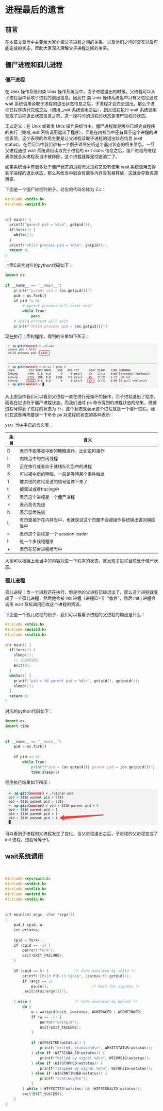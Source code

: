 # 进程最后的遗言

## 前言

在本篇文章当中主要给大家介绍父子进程之间的关系，以及他们之间的交互以及可能造成的状态，帮助大家深入理解父子进程之间的关系。

## 僵尸进程和孤儿进程

### 僵尸进程

在 Unix 操作系统和类 Unix 操作系统当中，当子进程退出的时候，父进程可以从子进程当中获取子进程的退出信息，因此在 类 Unix 操作系统当中只有父进程通过 wait 系统调用读取子进程的退出状态信息之后，子进程才会完全退出。那么子进程在程序执行完成之后（调用 _exit 系统调用之后），到父进程执行 wait 系统调用获取子进程退出状态信息之前，这一段时间的进程的状态是僵尸进程的状态。

正式定义：在 Unix 或者类 Unix 操作系统当中，僵尸进程就是哪些已经完成程序的执行（完成_exit 系统调用退出了程序），但是在内核当中还有属于这个进程的进程表项。这个表项的作用主要是让父进程读取子进程的退出状态信息 (exit status)。在后问当中我们讲有一个例子详细分析这个退出状态的相关信息。一旦父进程通过 wait 系统调用读取完子进程的 exit statis 信息之后，僵尸进程的进程表项就会从进程表当中被移除，这个进程就算是彻底消亡了。

如果系统当中有很多处于僵尸状态的进程而父进程又没有使用 wait 系统调用去得到子进程的退出状态，那么系统当中就会有很多内存没有被释放，这就会导致资源泄露。

下面是一个僵尸进程的例子，对应的代码名称为 Z.c：

```c
#include <stdio.h>
#include <unistd.h>


int main() {
  printf("parent pid = %d\n", getpid());
  if(fork()) {
    while(1);
  }
  printf("child process pid = %d\n", getpid());
  return 0;
}
```

上面C语言对应的python代码如下：

```python
import os

if __name__ == "__main__":
    print(f"parent pid = {os.getpid()}")
    pid = os.fork()
    if pid != 0:
        # parent process will never exit
        while True:
            pass
    # child process will exit
    print(f"child process pid = {os.getpid()}")
```

现在执行上面的程序，得到的结果如下所示：

![53](../../images/linux/command/53.png)

从上图当中我们可以看到父进程一直在进行死循环的操作，而子进程退出了程序，而现在应该处于僵尸进程状态。而我们通过 ps 命令得到的进程状态的结果，根据进程号得到子进程的状态为 `Z+`，这个状态就表示这个进程就是一个僵尸进程。我们在这里再简要谈一下命令 ps 对进程的状态的各种表示：

`STAT` 当中字母的含义表：

| 条目 | 含义                                                         |
| ---- | ------------------------------------------------------------ |
| D    | 表示不能够被中断的睡眠操作，比如说IO操作                     |
| I    | 内核当中的空闲线程                                           |
| R    | 正在执行或者处于就绪队列当中的进程                           |
| S    | 可以被中断的睡眠，一般是等待某个事件触发                     |
| T    | 被其他的进程发送的信号给停下来了                             |
| t    | 被调试或者tracing中                                          |
| Z    | 表示这个进程是一个僵尸进程                                   |
| <    | 表示高优先级                                                 |
| N    | 表示低优先级                                                 |
| L    | 有页面被所在内存当中，也就是说这个页面不会被操作系统换出道对换区当中 |
| s    | 表示这个进程是一个 session leader                            |
| l    | 是一个多线程程序                                             |
| +    | 表示在前台进程组当中                                         |

大家可以根据上表当中的内容对应一下程序的状态，就发现子进程目前处于僵尸状态。

### 孤儿进程

孤儿进程：当一个进程还在执行，但是他的父进程已经退出了，那么这个进程就变成了一个孤儿进程，然后他会被 init 进程（进程ID=1）"收养"，然后 init j 进程会调用 wait 系统调用回收这个进程的资源。

下面是一个孤儿进程的例子，我们可以看看子进程的父进程的输出是什么：

```c
#include <stdio.h>
#include <unistd.h>
#include <stdlib.h>

int main() {
  if(fork()) {
    sleep(1);
    // 父进程退出
    exit(0);
  }
  while(1) {
    printf("pid = %d parent pid = %d\n", getpid(), getppid());
    sleep(1);
  }
  return 0;
}
```

对应的python代码如下：

```py
import os
import time


if __name__ == "__main__":
    pid = os.fork()

    if pid == 0:
        while True:
            print(f"pid = {os.getpid()} parent pid = {os.getppid()}")
            time.sleep(1)
```

程序执行结果如下所示：

![53](../../images/linux/command/54.png)

可以看到子进程的父进程发生了变化，当父进程退出之后，子进程的父进程变成了 init 进程，进程号等于1。

## wait系统调用

```c


#include <sys/wait.h>
#include <stdint.h>
#include <stdlib.h>
#include <unistd.h>
#include <stdio.h>


int main(int argc, char *argv[])
{
    pid_t cpid, w;
    int wstatus;

    cpid = fork();
    if (cpid == -1) {
        perror("fork");
        exit(EXIT_FAILURE);
    }

    if (cpid == 0) {            /* Code executed by child */
        printf("Child PID is %jd\n", (intmax_t) getpid());
        if (argc == 1)
            pause();                    /* Wait for signals */
        _exit(atoi(argv[1]));

    } else {                    /* Code executed by parent */
        do {
            w = waitpid(cpid, &wstatus, WUNTRACED | WCONTINUED);
            if (w == -1) {
                perror("waitpid");
                exit(EXIT_FAILURE);
            }

            if (WIFEXITED(wstatus)) {
                printf("exited, status=%d\n", WEXITSTATUS(wstatus));
            } else if (WIFSIGNALED(wstatus)) {
                printf("killed by signal %d\n", WTERMSIG(wstatus));
            } else if (WIFSTOPPED(wstatus)) {
                printf("stopped by signal %d\n", WSTOPSIG(wstatus));
            } else if (WIFCONTINUED(wstatus)) {
                printf("continued\n");
            }
        } while (!WIFEXITED(wstatus) && !WIFSIGNALED(wstatus));
        exit(EXIT_SUCCESS);
    }
}
```

